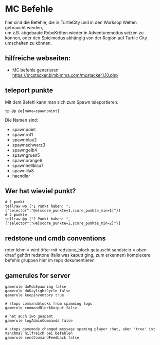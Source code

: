 # MC Befehle
hier sind die Befehle, die in TurtleCity und in den Worksop Welten gebraucht werden,  
um z.B. abgebaute RoboKröten wieder in Adventuremodus setzen zu können, oder den Spielmodus abhängig von der Region auf Turtile City umschalten zu können.

## hilfreiche webseiten:
- MC befehle generieren https://mcstacker.bimbimma.com/mcstacker1.10.php

## teleport punkte
Mit dem Befehl kann man sich zum Spawn teleportieren.
```mcfunction
tp @p @e[name=spawnpoint]
```
Die Namen sind:
- spawnpoint
- spawnrot1
- spawnblau2
- spawnschwarz3
- spawngelb4
- spawngruen5
- spawnorange6
- spawnhellblau7
- spawnlila8
- haendler

## Wer hat wieviel punkt?
```mcfunction
# 1 punkt
tellraw @p ["1 Punkt haben: ",{"selector":"@e[score_punkte=1,score_punkte_min=1]"}]
# 2 punkte
tellraw @p ["2 Punkt haben: ",{"selector":"@e[score_punkte=2,score_punkte_min=2]"}]
```

## redstone und cmdb conventions
roter lehm = wird öfter mit redstone_block getauscht
sandstein = oben drauf gehört redstone (falls was kaputt ging, zum erkennen)
komplexere befehls gruppen hier im repo dokumentieren

## gamerules for server
```mcfunction
gamerule doMobSpawning false
gamerule doDaylightCycle false
gamerule keepInventory true

# stops commandblocks from spamming logs
gamerule commandBlockOutput false

# hat auch iwo gespamt
gamerule logAdminCommands false

# stops gamemode changed message spaming player chat, aber 'true' ist manchmal hilfreich bei befehlen
gamerule sendCommandFeedback false
```
